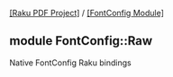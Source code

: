 [[Raku PDF Project]](https://pdf-raku.github.io)
 / [[FontConfig Module]](https://pdf-raku.github.io/FontConfig)

module FontConfig::Raw
----------------------

Native FontConfig Raku bindings

